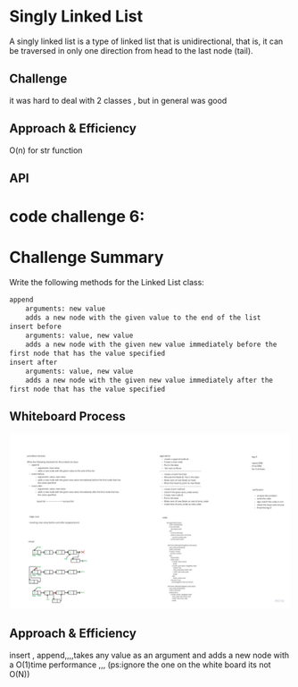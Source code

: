 # Singly Linked List


A singly linked list is a type of linked list that is unidirectional, that is, it can be traversed in only one direction from head to the last node (tail).

## Challenge

it was hard to deal with 2 classes , but in general  was good

## Approach & Efficiency

O(n)
for str function

## API
<!-- Description of each method publicly available to your Linked List -->

# code challenge  6:

# Challenge Summary

Write the following methods for the Linked List class:

    append
        arguments: new value
        adds a new node with the given value to the end of the list
    insert before
        arguments: value, new value
        adds a new node with the given new value immediately before the first node that has the value specified
    insert after
        arguments: value, new value
        adds a new node with the given new value immediately after the first node that has the value specified

## Whiteboard Process

![linked_list](linked_list.jpg)

## Approach & Efficiency

insert , append,,,,takes any value as an argument and adds a new node with a O(1)time performance ,,, (ps:ignore the one on the white board its not O(N))


